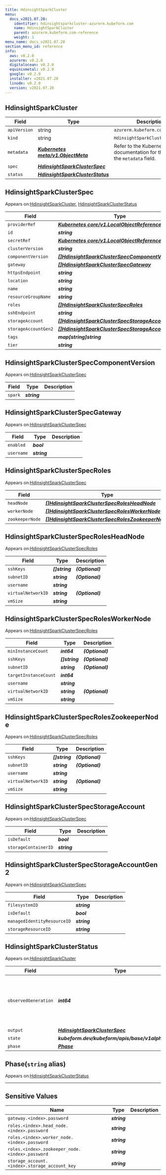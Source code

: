 ```yaml
---
title: HdinsightSparkCluster
menu:
  docs_v2021.07.28:
    identifier: hdinsightsparkcluster-azurerm.kubeform.com
    name: HdinsightSparkCluster
    parent: azurerm.kubeform.com-reference
    weight: 1
menu_name: docs_v2021.07.28
section_menu_id: reference
info:
  aws: v0.2.0
  azurerm: v0.2.0
  digitalocean: v0.2.0
  equinixmetal: v0.2.0
  google: v0.2.0
  installer: v2021.07.28
  linode: v0.2.0
  version: v2021.07.28
---
```


## HdinsightSparkCluster
| Field | Type | Description |
| ------ | ----- | ----------- |
| `apiVersion` | string | `azurerm.kubeform.com/v1alpha1` |
|    `kind` | string | `HdinsightSparkCluster` |
| `metadata` | ***[Kubernetes meta/v1.ObjectMeta](https://v1-18.docs.kubernetes.io/docs/reference/generated/kubernetes-api/v1.18/#objectmeta-v1-meta)***|Refer to the Kubernetes API documentation for the fields of the `metadata` field.|
| `spec` | ***[HdinsightSparkClusterSpec](#hdinsightsparkclusterspec)***||
| `status` | ***[HdinsightSparkClusterStatus](#hdinsightsparkclusterstatus)***||
## HdinsightSparkClusterSpec

Appears on:[HdinsightSparkCluster](#hdinsightsparkcluster), [HdinsightSparkClusterStatus](#hdinsightsparkclusterstatus)

| Field | Type | Description |
| ------ | ----- | ----------- |
| `providerRef` | ***[Kubernetes core/v1.LocalObjectReference](https://v1-18.docs.kubernetes.io/docs/reference/generated/kubernetes-api/v1.18/#localobjectreference-v1-core)***||
| `id` | ***string***||
| `secretRef` | ***[Kubernetes core/v1.LocalObjectReference](https://v1-18.docs.kubernetes.io/docs/reference/generated/kubernetes-api/v1.18/#localobjectreference-v1-core)***||
| `clusterVersion` | ***string***||
| `componentVersion` | ***[[]HdinsightSparkClusterSpecComponentVersion](#hdinsightsparkclusterspeccomponentversion)***||
| `gateway` | ***[[]HdinsightSparkClusterSpecGateway](#hdinsightsparkclusterspecgateway)***||
| `httpsEndpoint` | ***string***| ***(Optional)*** |
| `location` | ***string***||
| `name` | ***string***||
| `resourceGroupName` | ***string***||
| `roles` | ***[[]HdinsightSparkClusterSpecRoles](#hdinsightsparkclusterspecroles)***||
| `sshEndpoint` | ***string***| ***(Optional)*** |
| `storageAccount` | ***[[]HdinsightSparkClusterSpecStorageAccount](#hdinsightsparkclusterspecstorageaccount)***| ***(Optional)*** |
| `storageAccountGen2` | ***[[]HdinsightSparkClusterSpecStorageAccountGen2](#hdinsightsparkclusterspecstorageaccountgen2)***| ***(Optional)*** |
| `tags` | ***map[string]string***| ***(Optional)*** |
| `tier` | ***string***||
## HdinsightSparkClusterSpecComponentVersion

Appears on:[HdinsightSparkClusterSpec](#hdinsightsparkclusterspec)

| Field | Type | Description |
| ------ | ----- | ----------- |
| `spark` | ***string***||
## HdinsightSparkClusterSpecGateway

Appears on:[HdinsightSparkClusterSpec](#hdinsightsparkclusterspec)

| Field | Type | Description |
| ------ | ----- | ----------- |
| `enabled` | ***bool***||
| `username` | ***string***||
## HdinsightSparkClusterSpecRoles

Appears on:[HdinsightSparkClusterSpec](#hdinsightsparkclusterspec)

| Field | Type | Description |
| ------ | ----- | ----------- |
| `headNode` | ***[[]HdinsightSparkClusterSpecRolesHeadNode](#hdinsightsparkclusterspecrolesheadnode)***||
| `workerNode` | ***[[]HdinsightSparkClusterSpecRolesWorkerNode](#hdinsightsparkclusterspecrolesworkernode)***||
| `zookeeperNode` | ***[[]HdinsightSparkClusterSpecRolesZookeeperNode](#hdinsightsparkclusterspecroleszookeepernode)***||
## HdinsightSparkClusterSpecRolesHeadNode

Appears on:[HdinsightSparkClusterSpecRoles](#hdinsightsparkclusterspecroles)

| Field | Type | Description |
| ------ | ----- | ----------- |
| `sshKeys` | ***[]string***| ***(Optional)*** |
| `subnetID` | ***string***| ***(Optional)*** |
| `username` | ***string***||
| `virtualNetworkID` | ***string***| ***(Optional)*** |
| `vmSize` | ***string***||
## HdinsightSparkClusterSpecRolesWorkerNode

Appears on:[HdinsightSparkClusterSpecRoles](#hdinsightsparkclusterspecroles)

| Field | Type | Description |
| ------ | ----- | ----------- |
| `minInstanceCount` | ***int64***| ***(Optional)*** |
| `sshKeys` | ***[]string***| ***(Optional)*** |
| `subnetID` | ***string***| ***(Optional)*** |
| `targetInstanceCount` | ***int64***||
| `username` | ***string***||
| `virtualNetworkID` | ***string***| ***(Optional)*** |
| `vmSize` | ***string***||
## HdinsightSparkClusterSpecRolesZookeeperNode

Appears on:[HdinsightSparkClusterSpecRoles](#hdinsightsparkclusterspecroles)

| Field | Type | Description |
| ------ | ----- | ----------- |
| `sshKeys` | ***[]string***| ***(Optional)*** |
| `subnetID` | ***string***| ***(Optional)*** |
| `username` | ***string***||
| `virtualNetworkID` | ***string***| ***(Optional)*** |
| `vmSize` | ***string***||
## HdinsightSparkClusterSpecStorageAccount

Appears on:[HdinsightSparkClusterSpec](#hdinsightsparkclusterspec)

| Field | Type | Description |
| ------ | ----- | ----------- |
| `isDefault` | ***bool***||
| `storageContainerID` | ***string***||
## HdinsightSparkClusterSpecStorageAccountGen2

Appears on:[HdinsightSparkClusterSpec](#hdinsightsparkclusterspec)

| Field | Type | Description |
| ------ | ----- | ----------- |
| `filesystemID` | ***string***||
| `isDefault` | ***bool***||
| `managedIdentityResourceID` | ***string***||
| `storageResourceID` | ***string***||
## HdinsightSparkClusterStatus

Appears on:[HdinsightSparkCluster](#hdinsightsparkcluster)

| Field | Type | Description |
| ------ | ----- | ----------- |
| `observedGeneration` | ***int64***| ***(Optional)*** Resource generation, which is updated on mutation by the API Server.|
| `output` | ***[HdinsightSparkClusterSpec](#hdinsightsparkclusterspec)***| ***(Optional)*** |
| `state` | ***kubeform.dev/kubeform/apis/base/v1alpha1.State***| ***(Optional)*** |
| `phase` | ***[Phase](#phase)***| ***(Optional)*** |
## Phase(`string` alias)

Appears on:[HdinsightSparkClusterStatus](#hdinsightsparkclusterstatus)

---
## Sensitive Values
| Name | Type | Description |
|------|------|-------------|
| `gateway.<index>.password` | ***string*** ||
| `roles.<index>.head_node.<index>.password` | ***string*** ||
| `roles.<index>.worker_node.<index>.password` | ***string*** ||
| `roles.<index>.zookeeper_node.<index>.password` | ***string*** ||
| `storage_account.<index>.storage_account_key` | ***string*** ||
